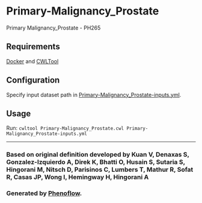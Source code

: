# Primary-Malignancy_Prostate

Primary Malignancy_Prostate - PH265

## Requirements

[Docker](https://docs.docker.com/install/) and [CWLTool](https://github.com/common-workflow-language/cwltool#install)

## Configuration

Specify input dataset path in [Primary-Malignancy_Prostate-inputs.yml](Primary-Malignancy_Prostate-inputs.yml).

## Usage

Run: `cwltool Primary-Malignancy_Prostate.cwl Primary-Malignancy_Prostate-inputs.yml`

***

### Based on original definition developed by Kuan V, Denaxas S, Gonzalez-Izquierdo A, Direk K, Bhatti O, Husain S, Sutaria S, Hingorani M, Nitsch D, Parisinos C, Lumbers T, Mathur R, Sofat R, Casas JP, Wong I, Hemingway H, Hingorani A
### Generated by [Phenoflow](https://kclhi.org/phenoflow).
